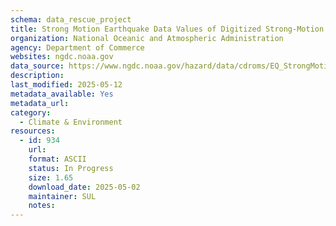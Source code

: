 ```yaml
---
schema: data_rescue_project 
title: Strong Motion Earthquake Data Values of Digitized Strong-Motion Accelerograms
organization: National Oceanic and Atmospheric Administration
agency: Department of Commerce
websites: ngdc.noaa.gov
data_source: https://www.ngdc.noaa.gov/hazard/data/cdroms/EQ_StrongMotion_v1/
description: 
last_modified: 2025-05-12
metadata_available: Yes
metadata_url: 
category:
  - Climate & Environment 
resources:
  - id: 934
    url: 
    format: ASCII
    status: In Progress
    size: 1.65
    download_date: 2025-05-02
    maintainer: SUL
    notes: 
---
```

